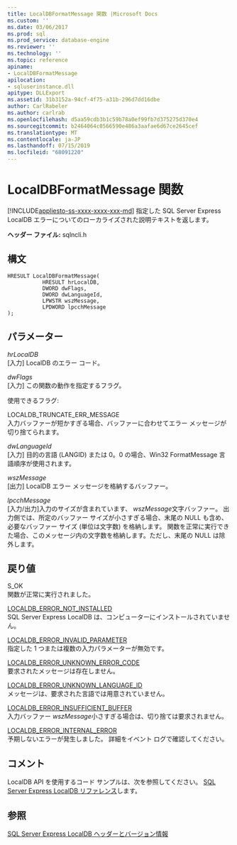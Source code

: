 ```yaml
---
title: LocalDBFormatMessage 関数 |Microsoft Docs
ms.custom: ''
ms.date: 03/06/2017
ms.prod: sql
ms.prod_service: database-engine
ms.reviewer: ''
ms.technology: ''
ms.topic: reference
apiname:
- LocalDBFormatMessage
apilocation:
- sqluserinstance.dll
apitype: DLLExport
ms.assetid: 31b3152a-94cf-4f75-a31b-296d7dd16dbe
author: CarlRabeler
ms.author: carlrab
ms.openlocfilehash: d5aa59cdb3b1c59b78a0ef99fb7d375275d370e4
ms.sourcegitcommit: b2464064c0566590e486a3aafae6d67ce2645cef
ms.translationtype: MT
ms.contentlocale: ja-JP
ms.lasthandoff: 07/15/2019
ms.locfileid: "68091220"
---
```

# <a name="localdbformatmessage-function"></a>LocalDBFormatMessage 関数
[!INCLUDE[appliesto-ss-xxxx-xxxx-xxx-md](../../includes/appliesto-ss-xxxx-xxxx-xxx-md.md)]
  指定した SQL Server Express LocalDB エラーについてのローカライズされた説明テキストを返します。  
  
 **ヘッダー ファイル:** sqlncli.h  
  
## <a name="syntax"></a>構文  
  
```  
HRESULT LocalDBFormatMessage(  
           HRESULT hrLocalDB,  
           DWORD dwFlags,   
           DWORD dwLanguageId,   
           LPWSTR wszMessage,   
           LPDWORD lpcchMessage   
);  
```  
  
## <a name="parameters"></a>パラメーター  
 *hrLocalDB*  
 [入力] LocalDB のエラー コード。  
  
 *dwFlags*  
 [入力] この関数の動作を指定するフラグ。  
  
 使用できるフラグ:  
  
 LOCALDB_TRUNCATE_ERR_MESSAGE  
 入力バッファーが短かすぎる場合、バッファーに合わせてエラー メッセージが切り捨てられます。  
  
 *dwLanguageId*  
 [入力] 目的の言語 (LANGID) または 0。0 の場合、Win32 FormatMessage 言語順序が使用されます。  
  
 *wszMessage*  
 [出力] LocalDB エラー メッセージを格納するバッファー。  
  
 *lpcchMessage*  
 [入力/出力]入力のサイズが含まれています、 *wszMessage*文字バッファー。 出力側では、所定のバッファー サイズが小さすぎる場合、末尾の NULL も含め、必要なバッファー サイズ (単位は文字数) を格納します。 関数を正常に実行できた場合、このメッセージ内の文字数を格納します。ただし、末尾の NULL は除外します。  
  
## <a name="returns"></a>戻り値  
 S_OK  
 関数が正常に実行されました。  
  
 [LOCALDB_ERROR_NOT_INSTALLED](../../relational-databases/express-localdb-error-messages/localdb-error-not-installed.md)  
 SQL Server Express LocalDB は、コンピューターにインストールされていません。  
  
 [LOCALDB_ERROR_INVALID_PARAMETER](../../relational-databases/express-localdb-error-messages/localdb-error-invalid-parameter.md)  
 指定した 1 つまたは複数の入力パラメーターが無効です。  
  
 [LOCALDB_ERROR_UNKNOWN_ERROR_CODE](../../relational-databases/express-localdb-error-messages/localdb-error-unknown-error-code.md)  
 要求されたメッセージは存在しません。  
  
 [LOCALDB_ERROR_UNKNOWN_LANGUAGE_ID](../../relational-databases/express-localdb-error-messages/localdb-error-unknown-language-id.md)  
 メッセージは、要求された言語では用意されていません。  
  
 [LOCALDB_ERROR_INSUFFICIENT_BUFFER](../../relational-databases/express-localdb-error-messages/localdb-error-insufficient-buffer.md)  
 入力バッファー *wszMessage*小さすぎる場合は、切り捨ては要求されません。  
  
 [LOCALDB_ERROR_INTERNAL_ERROR](../../relational-databases/express-localdb-error-messages/localdb-error-internal-error.md)  
 予期しないエラーが発生しました。 詳細をイベント ログで確認してください。  
  
## <a name="remarks"></a>コメント  
 LocalDB API を使用するコード サンプルは、次を参照してください。 [SQL Server Express LocalDB リファレンス](../../relational-databases/sql-server-express-localdb-reference.md)します。  
  
## <a name="see-also"></a>参照  
 [SQL Server Express LocalDB ヘッダーとバージョン情報](../../relational-databases/express-localdb-instance-apis/sql-server-express-localdb-header-and-version-information.md)  
  
  
